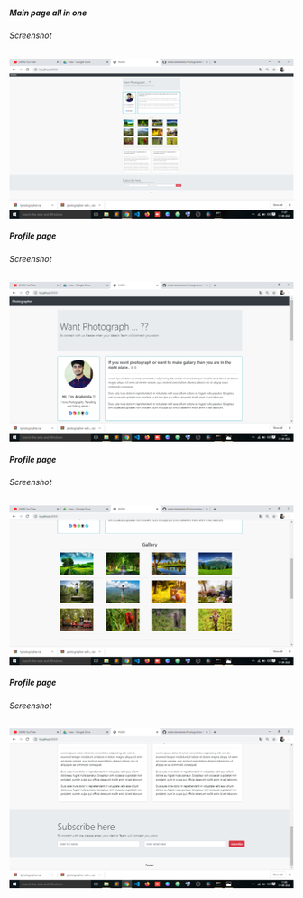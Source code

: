 ##### Main  page all in one
###### Screenshot

<p align="center">
<img src="Screenshots/all_in_one.png">
</p>


##### Profile page
###### Screenshot

<p align="center">
<img src="Screenshots/Profile.png">
</p>

##### Profile page  
###### Screenshot

<p align="center">
<img src="Screenshots/Gallary.png">
</p>

##### Profile page
###### Screenshot

<p align="center">
<img src="Screenshots/contact.png">
</p>
